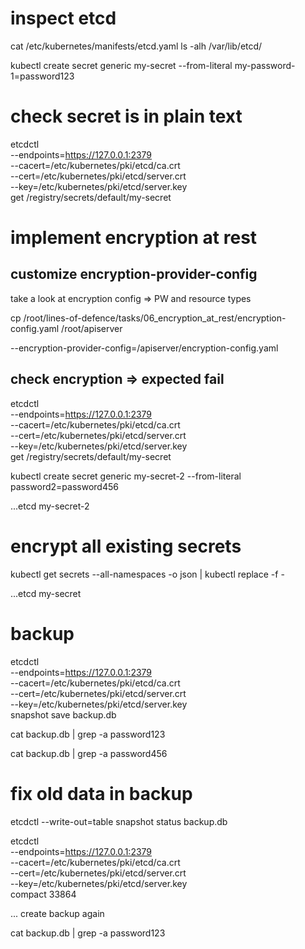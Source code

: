 
# inspect etcd
cat /etc/kubernetes/manifests/etcd.yaml 
ls -alh /var/lib/etcd/

kubectl create secret generic my-secret --from-literal my-password-1=password123

# check secret is in plain text
etcdctl \
  --endpoints=https://127.0.0.1:2379  \
  --cacert=/etc/kubernetes/pki/etcd/ca.crt \
  --cert=/etc/kubernetes/pki/etcd/server.crt \
  --key=/etc/kubernetes/pki/etcd/server.key \
      get /registry/secrets/default/my-secret


# implement encryption at rest

## customize encryption-provider-config

take a look at encryption config => PW and resource types

cp /root/lines-of-defence/tasks/06_encryption_at_rest/encryption-config.yaml /root/apiserver

--encryption-provider-config=/apiserver/encryption-config.yaml

## check encryption => expected fail

etcdctl \
  --endpoints=https://127.0.0.1:2379  \
  --cacert=/etc/kubernetes/pki/etcd/ca.crt \
  --cert=/etc/kubernetes/pki/etcd/server.crt \
  --key=/etc/kubernetes/pki/etcd/server.key \
      get /registry/secrets/default/my-secret

kubectl create secret generic my-secret-2 --from-literal password2=password456

...etcd my-secret-2

# encrypt all existing secrets
kubectl get secrets --all-namespaces -o json | kubectl replace -f -

...etcd my-secret

# backup
etcdctl \
  --endpoints=https://127.0.0.1:2379  \
  --cacert=/etc/kubernetes/pki/etcd/ca.crt \
  --cert=/etc/kubernetes/pki/etcd/server.crt \
  --key=/etc/kubernetes/pki/etcd/server.key \
      snapshot save backup.db

cat backup.db | grep -a password123

cat backup.db | grep -a password456

# fix old data in backup

etcdctl --write-out=table snapshot status backup.db

etcdctl \
  --endpoints=https://127.0.0.1:2379  \
  --cacert=/etc/kubernetes/pki/etcd/ca.crt \
  --cert=/etc/kubernetes/pki/etcd/server.crt \
  --key=/etc/kubernetes/pki/etcd/server.key \
  compact 33864

... create backup again

<!-- TODO does not work -->

cat backup.db | grep -a password123